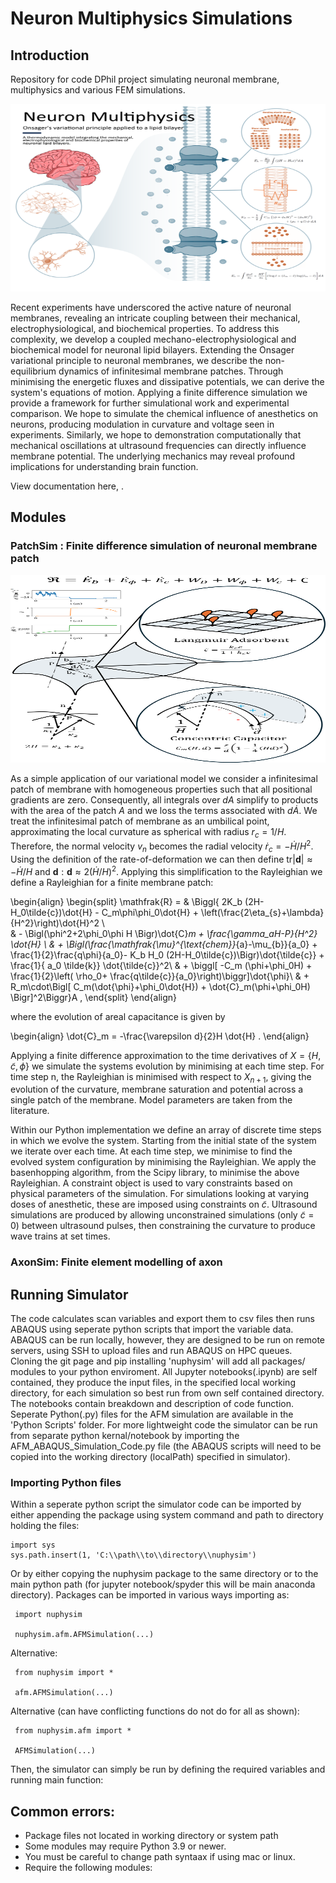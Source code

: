 # Neuron Multiphysics Simulations

## Introduction
Repository for code DPhil project simulating neuronal membrane, multiphysics and various FEM simulations. 


<p align="center">
   <img width="650" height="300" src="https://github.com/Joshua-Giblin-Burnham/Neuron-Multiphysics-Simulations/blob/main/docs/_figures/Nuphysim.png">
</p>


Recent experiments have underscored the active nature of neuronal membranes, revealing an intricate coupling between their mechanical, electrophysiological, and biochemical properties. To address this complexity, we develop a coupled mechano-electrophysiological and biochemical model for neuronal lipid bilayers. Extending the Onsager variational principle to neuronal membranes, we describe the non-equilibrium dynamics of infinitesimal membrane patches. Through minimising the energetic fluxes and dissipative potentials, we can derive the system's equations of motion. Applying a finite difference simulation we provide a framework for further simulational work and experimental comparison. We hope to simulate the chemical influence of anesthetics on neurons, producing modulation in curvature and voltage seen in experiments. Similarly, we hope to demonstration computationally that mechanical oscillations at ultrasound frequencies can directly influence membrane potential. The underlying mechanics may reveal profound implications for understanding brain function.

View documentation here,  .

## Modules

### PatchSim : Finite difference simulation of neuronal membrane patch

<p align="center">
   <img width="650" height="300" src="https://github.com/Joshua-Giblin-Burnham/Neuron-Multiphysics-Simulations/blob/main/docs/_figures/PatchSim.png">
</p>


As a simple application of our variational model we consider a infinitesimal patch of membrane with homogeneous properties such that all positional gradients are zero. Consequently, all integrals over $dA$ simplify to products with the area of the patch $A$ and we loss the terms associated with $d\dot{A}$. We treat the infinitesimal patch of membrane as an umbilical point, approximating the local curvature as spherical with radius $r_c = 1/H$. Therefore, the normal velocity $v_n$ becomes the radial velocity $\dot{r}_c = -\dot{H}/H^2$. Using the definition of the rate-of-deformation we can then define $\text{tr}|\boldsymbol{d}| \approx -\dot{H}/H$ and $\boldsymbol{d}:\boldsymbol{d}\approx 2\left(\dot{H}/H\right)^2$. Applying this simplification to the Rayleighian we define a Rayleighian for a finite membrane patch:  

\begin{align}
\begin{split}
    \mathfrak{R} = 
    & \Biggl\{ 2K_b (2H-H_0\tilde{c})\dot{H} - C_m\phi\phi_0\dot{H}  + \left(\frac{2\eta_{s}+\lambda}{H^2}\right)\dot{H}^2 \\    
    & - \Bigl(\phi^2+2\phi_0\phi H \Bigr)\dot{C}_m + \frac{\gamma_aH-P}{H^2} \dot{H} \\
    & + \Bigl(\frac{\mathfrak{\mu}^{\text{chem}}_{a}-\mu_{b}}{a_0} + \frac{1}{2}\frac{q\phi}{a_0}- K_b H_0 (2H-H_0\tilde{c})\Bigr)\dot{\tilde{c}} + \frac{1}{ a_0 \tilde{k}} \dot{\tilde{c}}^2\\
    & + \biggl[ -C_m (\phi+\phi_0H) + \frac{1}{2}\left( \rho_0+ \frac{q\tilde{c}}{a_0}\right)\biggr]\dot{\phi}\\
    & + R_m\cdot\Bigl[ C_m(\dot{\phi}+\phi_0\dot{H}) + \dot{C}_m(\phi+\phi_0H) \Bigr]^2\Biggr\}A  ,
\end{split}
\end{align}

where the evolution of areal capacitance is given by

\begin{align}
    \dot{C}_m  = -\frac{\varepsilon d}{2}H \dot{H} . 
\end{align}

Applying a finite difference approximation to the time derivatives of $X = \{H,\tilde{c},\phi\}$ we simulate the systems evolution by minimising at each time step. For time step n, the Rayleighian is minimised with respect to $X_{n+1}$, giving the evolution of the curvature, membrane saturation and potential across a single patch of the membrane. Model parameters are taken from the literature.

Within our Python implementation we define an array of discrete time steps in which we evolve the system. Starting from the initial state of the system we iterate over each time. At each time step, we minimise to find the evolved system configuration by minimising the Rayleighian. We apply the basenhopping algorithm, from the Scipy library, to minimise the above Rayleighian. A constraint object is used to vary constraints based on physical parameters of the simulation. For simulations looking at varying doses of anesthetic, these are imposed using constraints on $\tilde{c}$. Ultrasound simulations are produced by allowing unconstrained simulations (only $\tilde{c}=0$) between ultrasound pulses, then constraining the curvature to produce wave trains at set times.

### AxonSim: Finite element modelling of axon 






## Running Simulator
The code calculates scan variables and export them to csv files then runs ABAQUS using seperate python scripts that import the variable data. ABAQUS can be run locally, however, they are designed to be run on remote servers, using SSH to upload files and run ABAQUS on HPC queues. Cloning the git page and pip installing 'nuphysim' will add all packages/ modules to your python enviroment. All Jupyter notebooks(.ipynb) are self contained, they produce the input files, in the specified local working directory, for each simulation so best run from own self contained directory. The notebooks contain breakdown and description of code function. Seperate Python(.py) files for the AFM simulation are available in the 'Python Scripts' folder. For more lightweight code the simulator can be run from separate python kernal/notebook by importing the AFM_ABAQUS_Simulation_Code.py file (the ABAQUS scripts will need to be copied into the working directory (localPath) specified in simulator).




### Importing Python files
Within a seperate python script the simulator code can be imported by either appending the package using system command and path to directory holding the files:

    import sys
    sys.path.insert(1, 'C:\\path\\to\\directory\\nuphysim') 
    
Or by either copying the nuphysim package to the same directory or to the main python path (for jupyter notebook/spyder this will be main anaconda directory). Packages can be imported in various ways importing as:

     import nuphysim

     nuphysim.afm.AFMSimulation(...)


Alternative:

     from nuphysim import *

     afm.AFMSimulation(...)

Alternative (can have conflicting functions do not do for all as shown):

     from nuphysim.afm import *
     
     AFMSimulation(...) 

Then, the simulator can simply be run by defining the required variables and running main function:



## Common errors:
- Package files not located in working directory or system path
- Some modules may require Python 3.9 or newer. 
- You must be careful to change path syntaax if using mac or linux.
- Require the following modules: 


